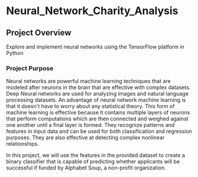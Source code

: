 # Neural_Network_Charity_Analysis
## Project Overview
Explore and implement neural networks using the TensorFlow platform in Python
### Project Purpose
Neural networks are powerful machine learning techniques that are modeled after neurons in the brain that are effective with complex datasets. Deep Neural networks are used for analyzing images and natural language processing datasets. An advantage of neural network machine learning is that it doesn't have to worry about any statistical theory. This form of machine learning is effective because it contains multiple layers of neurons that perform computations which are then connected and weighed against one another until a final layer is formed. They recognize patterns and features in input data and can be used for both classification and regression purposes. They are also effective at detecting complex nonlinear relationships. 

In this project, we will use the features in the provided dataset to create a binary classifier that is capable of predicting whether applicants will be successful if funded by Alphabet Soup, a non-profit organization.
